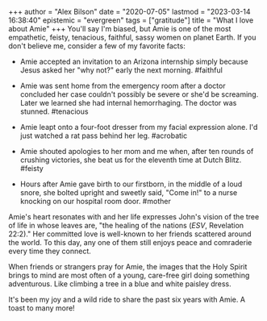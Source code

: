 +++
author = "Alex Bilson"
date = "2020-07-05"
lastmod = "2023-03-14 16:38:40"
epistemic = "evergreen"
tags = ["gratitude"]
title = "What I love about Amie"
+++
You'll say I'm biased, but Amie is one of the most empathetic, feisty, tenacious, faithful, sassy women on planet Earth. If you don't believe me, consider a few of my favorite facts:

- Amie accepted an invitation to an Arizona internship simply because Jesus asked her "why not?" early the next morning. #faithful

- Amie was sent home from the emergency room after a doctor concluded her case couldn't possibly be severe or she'd be screaming. Later we learned she had internal hemorrhaging. The doctor was stunned. #tenacious

- Amie leapt onto a four-foot dresser from my facial expression alone. I'd just watched a rat pass behind her leg. #acrobatic

- Amie shouted apologies to her mom and me when, after ten rounds of crushing victories, she beat us for the eleventh time at Dutch Blitz. #feisty

- Hours after Amie gave birth to our firstborn, in the middle of a loud snore, she bolted upright and sweetly said, "Come in!" to a nurse knocking on our hospital room door. #mother

Amie's heart resonates with and her life expresses John's vision of the tree of life in whose leaves are, "the healing of the nations (_ESV_, Revelation 22:2)." Her committed love is well-known to her friends scattered around the world. To this day, any one of them still enjoys peace and comraderie every time they connect.

When friends or strangers pray for Amie, the images that the Holy Spirit brings to mind are most often of a young, care-free girl doing something adventurous. Like climbing a tree in a blue and white paisley dress.

It's been my joy and a wild ride to share the past six years with Amie. A toast to many more!
